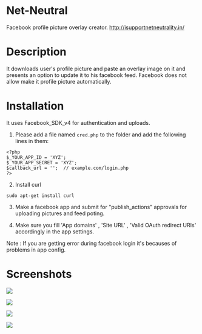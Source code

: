 # Net-Neutral
Facebook profile picture overlay creator.
http://isupportnetneutrality.in/

# Description
It downloads user's profile picture and paste an overlay image on it and presents an option to update it to his facebook feed. Facebook does not allow make it profile picture automatically.

# Installation
It uses Facebook_SDK_v4 for authentication and uploads.

1. Please add a file named `cred.php` to the folder and add the following lines in them:

```
<?php
$_YOUR_APP_ID = 'XYZ';
$_YOUR_APP_SECRET = 'XYZ';
$callback_url = '';  // example.com/login.php
?>
```

2. Install curl

```
sudo apt-get install curl
```

3. Make a facebook app and submit for "publish_actions" approvals for uploading pictures and feed poting.


4. Make sure you fill 'App domains' , 'Site URL' , 'Valid OAuth redirect URIs' accordingly in the app settings.

Note : If you are getting error during facebook login it's becauses of problems in app config.

# Screenshots
![](http://i.imgur.com/g9EDY8n.png)

![](http://i.imgur.com/MIKC0ut.png)

![](http://i.imgur.com/hoYn7LD.png)

![](http://i.imgur.com/URrUWOO.png)
